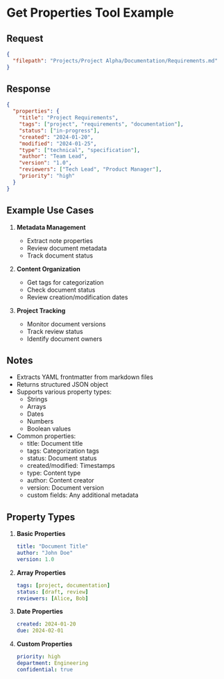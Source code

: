 # Get Properties Tool Example

## Request
```json
{
  "filepath": "Projects/Project Alpha/Documentation/Requirements.md"
}
```

## Response
```json
{
  "properties": {
    "title": "Project Requirements",
    "tags": ["project", "requirements", "documentation"],
    "status": ["in-progress"],
    "created": "2024-01-20",
    "modified": "2024-01-25",
    "type": ["technical", "specification"],
    "author": "Team Lead",
    "version": "1.0",
    "reviewers": ["Tech Lead", "Product Manager"],
    "priority": "high"
  }
}
```

## Example Use Cases

1. **Metadata Management**
   - Extract note properties
   - Review document metadata
   - Track document status

2. **Content Organization**
   - Get tags for categorization
   - Check document status
   - Review creation/modification dates

3. **Project Tracking**
   - Monitor document versions
   - Track review status
   - Identify document owners

## Notes
- Extracts YAML frontmatter from markdown files
- Returns structured JSON object
- Supports various property types:
  * Strings
  * Arrays
  * Dates
  * Numbers
  * Boolean values
- Common properties:
  * title: Document title
  * tags: Categorization tags
  * status: Document status
  * created/modified: Timestamps
  * type: Content type
  * author: Content creator
  * version: Document version
  * custom fields: Any additional metadata

## Property Types
1. **Basic Properties**
   ```yaml
   title: "Document Title"
   author: "John Doe"
   version: 1.0
   ```

2. **Array Properties**
   ```yaml
   tags: [project, documentation]
   status: [draft, review]
   reviewers: [Alice, Bob]
   ```

3. **Date Properties**
   ```yaml
   created: 2024-01-20
   due: 2024-02-01
   ```

4. **Custom Properties**
   ```yaml
   priority: high
   department: Engineering
   confidential: true